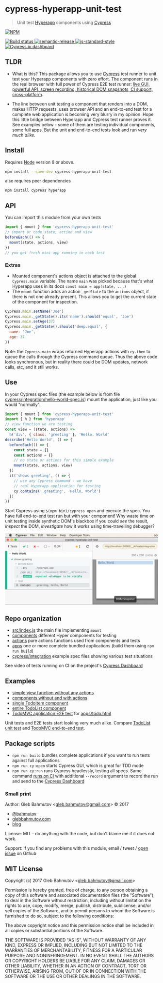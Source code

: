 # cypress-hyperapp-unit-test

> Unit test [Hyperapp](https://hyperapp.js.org/) components using [Cypress](https://www.cypress.io/)

[![NPM][npm-icon] ][npm-url]

[![Build status][ci-image] ][ci-url]
[![semantic-release][semantic-image] ][semantic-url]
[![js-standard-style][standard-image]][standard-url]
[![Cypress.io dashboard](https://img.shields.io/badge/cypress.io-tests-green.svg?style=flat-square)][cypress dashboard url]

## TLDR

* What is this? This package allows you to use [Cypress](https://www.cypress.io/) test runner to unit test your Hyperapp components with zero effort. The component runs in the real browser with full power of Cypress E2E test runner: [live GUI, powerful API, screen recording, historical DOM snapshots, CI support, cross-platform](https://www.cypress.io/features/).

* The line between unit testing a component that renders into a DOM, makes HTTP requests, uses browser API and an end-to-end test for a complete web application is becoming very blurry in my opinion. Hope this little bridge between Hyperapp and Cypress test runner proves it. See examples below - some of them are testing individual components, some full apps. But the unit and end-to-end tests look and run _very much alike_.

## Install

Requires [Node](https://nodejs.org/en/) version 6 or above.

```sh
npm install --save-dev cypress-hyperapp-unit-test
```

also requires peer dependencies

```sh
npm install cypress hyperapp
```

## API

You can import this module from your own tests

```js
import { mount } from 'cypress-hyperapp-unit-test'
// import or code state, action and view
beforeEach(() => {
  mount(state, actions, view)
})
// you get fresh mini-app running in each test
```

### Extras

* Mounted component's actions object is attached to the global `Cypress.main` variable. The name `main` was picked because that's what Hyperapp uses in its docs `const main = app(state, ...)`
* The `mount` function adds an action `_getState` to the `actions` object, if there is not one already present. This allows you to get the current state of the component for inspection.

```js
Cypress.main.setName('Joe')
Cypress.main._getState().its('name').should('equal', 'Joe')
Cypress.main.setAge(37)
Cypress.main._getState().should('deep.equal', {
  name: 'Joe',
  age: 37
})
```
Note: the `Cypress.main` wraps returned Hyperapp actions with `cy.then` to queue the calls through the Cypress command queue. Thus the above code looks synchronous, but in reality there could be DOM updates, network calls, etc, and it still works.

## Use

In your Cypress spec files (the example below is from file [cypress/integration/hello-world-spec.js](cypress/integration/hello-world-spec.js)) mount the application, just like you would "normally".

```js
import { mount } from 'cypress-hyperapp-unit-test'
import { h } from 'hyperapp'
// view function we are testing
const view = (state, actions) =>
  h('div', { class: 'greeting' }, 'Hello, World'
describe('Hello World', () => {
  beforeEach(() => {
    const state = {}
    const actions = {}
    // no state or actions for this simple example
    mount(state, actions, view)
  })
  it('shows greeting', () => {
    // use any Cypress command - we have
    // real Hyperapp application for testing
    cy.contains('.greeting', 'Hello, World')
  })
})
```

Start Cypress using `$(npm bin)/cypress open` and execute the spec. You have full end-to-end test run but with your component! Why waste time on unit testing inside synthetic DOM's blackbox if you could _see_ the result, _inspect_ the DOM, _investigate_ how it works using time-travelling debugger?

![Hello World shows greeting](images/hello-world.png)

## Repo organization

* [src/index.js](src/index.js) the main file implementing `mount`
* [components](components) different Hyper components for testing
* [actions](actions) pure actions functions used from components and tests
* [apps](apps) one or more complete bundled applications (build them using `npm run build`)
* [cypress/integration](cypress/integration) example spec files showing various test situations

See video of tests running on CI on the project's [Cypress Dashboard][cypress dashboard url]

## Examples

- [simple view function without any actions](cypress/integration/hello-world-spec.js)
- [components without and with actions](cypress/integration/hello-world-component-spec.js)
- [single TodoItem component](cypress/integration/todo-item-spec.js)
- [entire TodoList component](cypress/integration/todo-list-spec.js)
- [TodoMVC application E2E test](cypress/integration/todo-app-e2e.js) for [apps/todo.html](apps/todo.html)

Unit tests and E2E tests start looking very much alike. Compare [TodoList unit test](cypress/integration/todo-list-spec.js) and [TodoMVC end-to-end test](cypress/integration/todo-app-e2e.js).

## Package scripts

* `npm run build` bundles complete applications if you want to run tests against full applications
* `npm run cy:open` starts Cypress GUI, which is great for TDD mode
* `npm run cy:run` runs Cypress headlessly, testing all specs. Same command [runs on CI](.travis.yml) with additional `--record` argument to record the run and send to the [Cypress Dashboard][cypress dashboard url]

### Small print

Author: Gleb Bahmutov &lt;gleb.bahmutov@gmail.com&gt; &copy; 2017

* [@bahmutov](https://twitter.com/bahmutov)
* [glebbahmutov.com](https://glebbahmutov.com)
* [blog](https://glebbahmutov.com/blog)

License: MIT - do anything with the code, but don't blame me if it does not work.

Support: if you find any problems with this module, email / tweet /
[open issue](https://github.com/bahmutov/cypress-hyperapp-unit-test/issues) on Github

## MIT License

Copyright (c) 2017 Gleb Bahmutov &lt;gleb.bahmutov@gmail.com&gt;

Permission is hereby granted, free of charge, to any person
obtaining a copy of this software and associated documentation
files (the "Software"), to deal in the Software without
restriction, including without limitation the rights to use,
copy, modify, merge, publish, distribute, sublicense, and/or sell
copies of the Software, and to permit persons to whom the
Software is furnished to do so, subject to the following
conditions:

The above copyright notice and this permission notice shall be
included in all copies or substantial portions of the Software.

THE SOFTWARE IS PROVIDED "AS IS", WITHOUT WARRANTY OF ANY KIND,
EXPRESS OR IMPLIED, INCLUDING BUT NOT LIMITED TO THE WARRANTIES
OF MERCHANTABILITY, FITNESS FOR A PARTICULAR PURPOSE AND
NONINFRINGEMENT. IN NO EVENT SHALL THE AUTHORS OR COPYRIGHT
HOLDERS BE LIABLE FOR ANY CLAIM, DAMAGES OR OTHER LIABILITY,
WHETHER IN AN ACTION OF CONTRACT, TORT OR OTHERWISE, ARISING
FROM, OUT OF OR IN CONNECTION WITH THE SOFTWARE OR THE USE OR
OTHER DEALINGS IN THE SOFTWARE.

[npm-icon]: https://nodei.co/npm/cypress-hyperapp-unit-test.svg?downloads=true
[npm-url]: https://npmjs.org/package/cypress-hyperapp-unit-test
[ci-image]: https://travis-ci.org/bahmutov/cypress-hyperapp-unit-test.svg?branch=master
[ci-url]: https://travis-ci.org/bahmutov/cypress-hyperapp-unit-test
[semantic-image]: https://img.shields.io/badge/%20%20%F0%9F%93%A6%F0%9F%9A%80-semantic--release-e10079.svg
[semantic-url]: https://github.com/semantic-release/semantic-release
[standard-image]: https://img.shields.io/badge/code%20style-standard-brightgreen.svg
[standard-url]: http://standardjs.com/
[cypress dashboard url]: https://dashboard.cypress.io/#/projects/zsoa27
